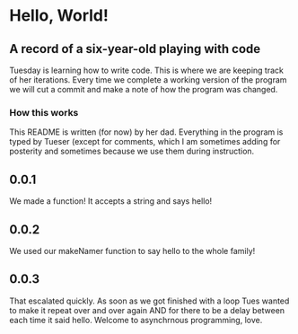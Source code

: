 # Hello, World!
## A record of a six-year-old playing with code


Tuesday is learning how to write code. This is where we are keeping track of her iterations. Every time we complete a working version of the program we will cut a commit and make a note of how the program was changed.

### How this works

This README is written (for now) by her dad. Everything in the program is typed by Tueser (except for comments, which I am sometimes adding for posterity and sometimes because we use them during instruction.

0.0.1
----

We made a function! It accepts a string and says hello!

0.0.2
----

We used our makeNamer function to say hello to the whole family!

0.0.3
----

That escalated quickly. As soon as we got finished with a loop Tues wanted to make it repeat over and over again AND for there to be a delay between each time it said hello. Welcome to asynchrnous programming, love.
